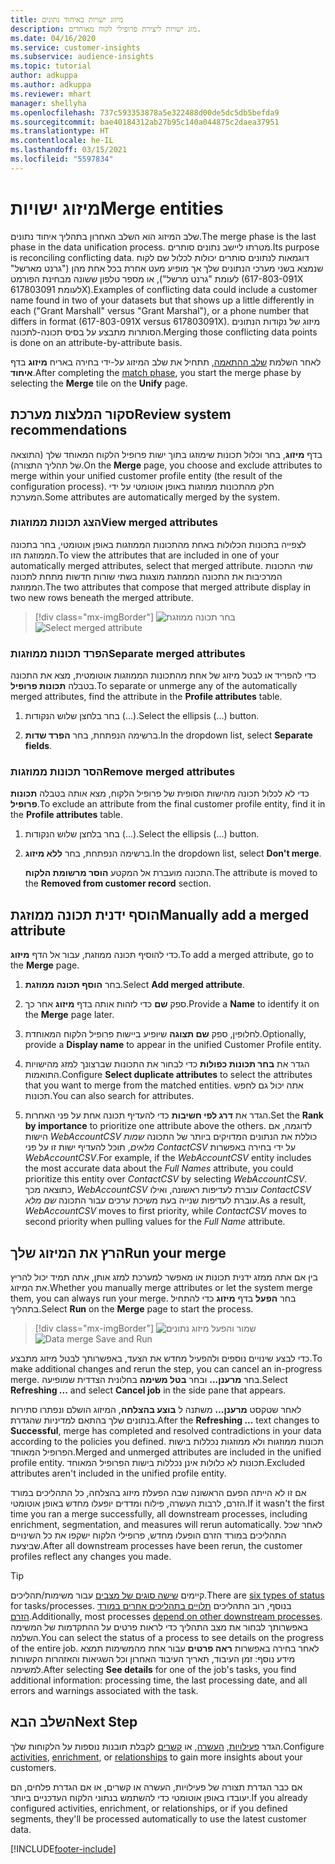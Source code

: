 ```yaml
---
title: מיזוג ישויות באיחוד נתונים
description: מזג ישויות ליצירת פרופילי לקוח מאוחדים.
ms.date: 04/16/2020
ms.service: customer-insights
ms.subservice: audience-insights
ms.topic: tutorial
author: adkuppa
ms.author: adkuppa
ms.reviewer: mhart
manager: shellyha
ms.openlocfilehash: 737c593353878a5e322488d00de5dc5db5befda9
ms.sourcegitcommit: bae40184312ab27b95c140a044875c2daea37951
ms.translationtype: HT
ms.contentlocale: he-IL
ms.lasthandoff: 03/15/2021
ms.locfileid: "5597834"
---
```

# <a name="merge-entities"></a><span data-ttu-id="5bd9e-103">מיזוג ישויות</span><span class="sxs-lookup"><span data-stu-id="5bd9e-103">Merge entities</span></span>

<span data-ttu-id="5bd9e-104">שלב המיזוג הוא השלב האחרון בתהליך איחוד נתונים.</span><span class="sxs-lookup"><span data-stu-id="5bd9e-104">The merge phase is the last phase in the data unification process.</span></span> <span data-ttu-id="5bd9e-105">מטרתו ליישב נתונים סותרים.</span><span class="sxs-lookup"><span data-stu-id="5bd9e-105">Its purpose is reconciling conflicting data.</span></span> <span data-ttu-id="5bd9e-106">דוגמאות לנתונים סותרים יכולות לכלול שם לקוח שנמצא בשני מערכי הנתונים שלך אך מופיע מעט אחרת בכל אחת מהן ("גרנט מארשל" לעומת "גרנט מרשל"), או מספר טלפון ששונה מבחינת הפורמט (617-803-091X לעומת 617803091X).</span><span class="sxs-lookup"><span data-stu-id="5bd9e-106">Examples of conflicting data could include a customer name found in two of your datasets but that shows up a little differently in each ("Grant Marshall" versus "Grant Marshal"), or a phone number that differs in format (617-803-091X versus 617803091X).</span></span> <span data-ttu-id="5bd9e-107">מיזוג של נקודות הנתונים הסותרות מתבצע על בסיס תכונה-לתכונה.</span><span class="sxs-lookup"><span data-stu-id="5bd9e-107">Merging those conflicting data points is done on an attribute-by-attribute basis.</span></span>

<span data-ttu-id="5bd9e-108">לאחר השלמת [שלב ההתאמה](match-entities.md), תתחיל את שלב המיזוג על-ידי בחירה באריח **מיזוג** בדף **איחוד**.</span><span class="sxs-lookup"><span data-stu-id="5bd9e-108">After completing the [match phase](match-entities.md), you start the merge phase by selecting the **Merge** tile on the **Unify** page.</span></span>

## <a name="review-system-recommendations"></a><span data-ttu-id="5bd9e-109">סקור המלצות מערכת</span><span class="sxs-lookup"><span data-stu-id="5bd9e-109">Review system recommendations</span></span>

<span data-ttu-id="5bd9e-110">בדף **מיזוג**, בחר וכלול תכונות שימוזגו בתוך ישות פרופיל הלקוח המאוחד שלך (התוצאה של תהליך התצורה).</span><span class="sxs-lookup"><span data-stu-id="5bd9e-110">On the **Merge** page, you choose and exclude attributes to merge within your unified customer profile entity (the result of the configuration process).</span></span> <span data-ttu-id="5bd9e-111">חלק מהתכונות ממוזגות באופן אוטומטי על ידי המערכת.</span><span class="sxs-lookup"><span data-stu-id="5bd9e-111">Some attributes are automatically merged by the system.</span></span>

### <a name="view-merged-attributes"></a><span data-ttu-id="5bd9e-112">הצג תכונות ממוזגות</span><span class="sxs-lookup"><span data-stu-id="5bd9e-112">View merged attributes</span></span>

<span data-ttu-id="5bd9e-113">לצפייה בתכונות הכלולות באחת מהתכונות הממוזגות באופן אוטומטי, בחר בתכונה הממוזגת הזו.</span><span class="sxs-lookup"><span data-stu-id="5bd9e-113">To view the attributes that are included in one of your automatically merged attributes, select that merged attribute.</span></span> <span data-ttu-id="5bd9e-114">שתי התכונות המרכיבות את התכונה הממוזגת מוצגות בשתי שורות חדשות מתחת לתכונה הממוזגת.</span><span class="sxs-lookup"><span data-stu-id="5bd9e-114">The two attributes that compose that merged attribute display in two new rows beneath the merged attribute.</span></span>

> [!div class="mx-imgBorder"]
> <span data-ttu-id="5bd9e-115">![בחר תכונה ממוזגת](media/configure-data-merge-profile-attributes.png "בחר תכונה ממוזגת")</span><span class="sxs-lookup"><span data-stu-id="5bd9e-115">![Select merged attribute](media/configure-data-merge-profile-attributes.png "Select merged attribute")</span></span>

### <a name="separate-merged-attributes"></a><span data-ttu-id="5bd9e-116">הפרד תכונות ממוזגות</span><span class="sxs-lookup"><span data-stu-id="5bd9e-116">Separate merged attributes</span></span>

<span data-ttu-id="5bd9e-117">כדי להפריד או לבטל מיזוג של אחת מהתכונות הממוזגות אוטומטית, מצא את התכונה בטבלה **תכונות פרופיל**.</span><span class="sxs-lookup"><span data-stu-id="5bd9e-117">To separate or unmerge any of the automatically merged attributes, find the attribute in the **Profile attributes** table.</span></span>

1. <span data-ttu-id="5bd9e-118">בחר בלחצן שלוש הנקודות (...).</span><span class="sxs-lookup"><span data-stu-id="5bd9e-118">Select the ellipsis (...) button.</span></span>
  
2. <span data-ttu-id="5bd9e-119">ברשימה הנפתחת, בחר **הפרד שדות**.</span><span class="sxs-lookup"><span data-stu-id="5bd9e-119">In the dropdown list, select **Separate fields**.</span></span>

### <a name="remove-merged-attributes"></a><span data-ttu-id="5bd9e-120">הסר תכונות ממוזגות</span><span class="sxs-lookup"><span data-stu-id="5bd9e-120">Remove merged attributes</span></span>

<span data-ttu-id="5bd9e-121">כדי לא לכלול תכונה מהישות הסופית של פרופיל הלקוח, מצא אותה בטבלה **תכונות פרופיל**.</span><span class="sxs-lookup"><span data-stu-id="5bd9e-121">To exclude an attribute from the final customer profile entity, find it in the **Profile attributes** table.</span></span>

1. <span data-ttu-id="5bd9e-122">בחר בלחצן שלוש הנקודות (...).</span><span class="sxs-lookup"><span data-stu-id="5bd9e-122">Select the ellipsis (...) button.</span></span>
  
2. <span data-ttu-id="5bd9e-123">ברשימה הנפתחת, בחר **ללא מיזוג**.</span><span class="sxs-lookup"><span data-stu-id="5bd9e-123">In the dropdown list, select **Don't merge**.</span></span>

   <span data-ttu-id="5bd9e-124">התכונה מועברת אל המקטע **הוסר מרשומת הלקוח**.</span><span class="sxs-lookup"><span data-stu-id="5bd9e-124">The attribute is moved to the **Removed from customer record** section.</span></span>

## <a name="manually-add-a-merged-attribute"></a><span data-ttu-id="5bd9e-125">הוסף ידנית תכונה ממוזגת</span><span class="sxs-lookup"><span data-stu-id="5bd9e-125">Manually add a merged attribute</span></span>

<span data-ttu-id="5bd9e-126">כדי להוסיף תכונה ממוזגת, עבור אל הדף **מיזוג**.</span><span class="sxs-lookup"><span data-stu-id="5bd9e-126">To add a merged attribute, go to the **Merge** page.</span></span>

1. <span data-ttu-id="5bd9e-127">בחר **הוסף תכונה ממוזגת**.</span><span class="sxs-lookup"><span data-stu-id="5bd9e-127">Select **Add merged attribute**.</span></span>

2. <span data-ttu-id="5bd9e-128">ספק **שם** כדי לזהות אותה בדף **מיזוג** אחר כך.</span><span class="sxs-lookup"><span data-stu-id="5bd9e-128">Provide a **Name** to identify it on the **Merge** page later.</span></span>

3. <span data-ttu-id="5bd9e-129">לחלופין, ספק **שם תצוגה** שיופיע ביישות פרופיל הלקוח המאוחדת.</span><span class="sxs-lookup"><span data-stu-id="5bd9e-129">Optionally, provide a **Display name** to appear in the unified Customer Profile entity.</span></span>

4. <span data-ttu-id="5bd9e-130">הגדר את **בחר תכונות כפולות** כדי לבחור את התכונות שברצונך למזג מהישויות התואמות.</span><span class="sxs-lookup"><span data-stu-id="5bd9e-130">Configure **Select duplicate attributes** to select the attributes that you want to merge from the matched entities.</span></span> <span data-ttu-id="5bd9e-131">אתה יכול גם לחפש תכונות.</span><span class="sxs-lookup"><span data-stu-id="5bd9e-131">You can also search for attributes.</span></span>

5. <span data-ttu-id="5bd9e-132">הגדר את **דרג לפי חשיבות** כדי להעדיף תכונה אחת על פני האחרות.</span><span class="sxs-lookup"><span data-stu-id="5bd9e-132">Set the **Rank by importance** to prioritize one attribute above the others.</span></span> <span data-ttu-id="5bd9e-133">לדוגמה, אם הישות *WebAccountCSV* כוללת את הנתונים המדויקים ביותר של התכונה *שמות מלאים*, תוכל להעדיף ישות זו על פני *ContactCSV* על ידי בחירה באפשרות *WebAccountCSV*.</span><span class="sxs-lookup"><span data-stu-id="5bd9e-133">For example, if the *WebAccountCSV* entity includes the most accurate data about the *Full Names* attribute, you could prioritize this entity over *ContactCSV* by selecting *WebAccountCSV*.</span></span> <span data-ttu-id="5bd9e-134">כתוצאה מכך, *WebAccountCSV* עוברת לעדיפות ראשונה, ואילו *ContactCSV* עוברת לעדיפות שנייה בעת משיכת ערכים עבור התכונה *שם מלא*.</span><span class="sxs-lookup"><span data-stu-id="5bd9e-134">As a result, *WebAccountCSV* moves to first priority, while *ContactCSV* moves to second priority when pulling values for the *Full Name* attribute.</span></span>

## <a name="run-your-merge"></a><span data-ttu-id="5bd9e-135">הרץ את המיזוג שלך</span><span class="sxs-lookup"><span data-stu-id="5bd9e-135">Run your merge</span></span>

<span data-ttu-id="5bd9e-136">בין אם אתה ממזג ידנית תכונות או מאפשר למערכת למזג אותן, אתה תמיד יכול להריץ את המיזוג.</span><span class="sxs-lookup"><span data-stu-id="5bd9e-136">Whether you manually merge attributes or let the system merge them, you can always run your merge.</span></span> <span data-ttu-id="5bd9e-137">בחר **הפעל** בדף **מיזוג** כדי להתחיל בתהליך.</span><span class="sxs-lookup"><span data-stu-id="5bd9e-137">Select **Run** on the **Merge** page to start the process.</span></span>

> [!div class="mx-imgBorder"]
> <span data-ttu-id="5bd9e-138">![שמור והפעל מיזוג נתונים](media/configure-data-merge-save-run.png "שמור והפעל מיזוג נתונים")</span><span class="sxs-lookup"><span data-stu-id="5bd9e-138">![Data merge Save and Run](media/configure-data-merge-save-run.png "Data merge Save and Run")</span></span>

<span data-ttu-id="5bd9e-139">כדי לבצע שינויים נוספים ולהפעיל מחדש את הצעד, באפשרותך לבטל מיזוג מתבצע.</span><span class="sxs-lookup"><span data-stu-id="5bd9e-139">To make additional changes and rerun the step, you can cancel an in-progress merge.</span></span> <span data-ttu-id="5bd9e-140">בחר **מרענן...** ובחר **בטל משימה** בחלונית הצדדית שמופיעה.</span><span class="sxs-lookup"><span data-stu-id="5bd9e-140">Select **Refreshing ...** and select **Cancel job**  in the side pane that appears.</span></span>

<span data-ttu-id="5bd9e-141">לאחר שטקסט **מרענן...** משתנה ל **בוצע בהצלחה**, המיזוג הושלם ונפתרו סתירות בנתונים שלך בהתאם למדיניות שהגדרת.</span><span class="sxs-lookup"><span data-stu-id="5bd9e-141">After the **Refreshing ...** text changes to **Successful**, merge has completed and resolved contradictions in your data according to the policies you defined.</span></span> <span data-ttu-id="5bd9e-142">תכונות ממוזגות ולא ממוזגות נכללות בישות הפרופיל המאוחד.</span><span class="sxs-lookup"><span data-stu-id="5bd9e-142">Merged and unmerged attributes are included in the unified profile entity.</span></span> <span data-ttu-id="5bd9e-143">תכונות לא כלולות אינן נכללות בישות הפרופיל המאוחד.</span><span class="sxs-lookup"><span data-stu-id="5bd9e-143">Excluded attributes aren't included in the unified profile entity.</span></span>

<span data-ttu-id="5bd9e-144">אם זו לא הייתה הפעם הראשונה שבה הפעלת מיזוג בהצלחה, כל התהליכים במורד הזרם, לרבות העשרה, פילוח ומדדים יופעלו מחדש באופן אוטומטי.</span><span class="sxs-lookup"><span data-stu-id="5bd9e-144">If it wasn't the first time you ran a merge successfully, all downstream processes, including enrichment, segmentation, and measures will rerun automatically.</span></span> <span data-ttu-id="5bd9e-145">לאחר שכל התהליכים במורד הזרם הופעלו מחדש, פרופילי הלקוח ישקפו את כל השינויים שביצעת.</span><span class="sxs-lookup"><span data-stu-id="5bd9e-145">After all downstream processes have been rerun, the customer profiles reflect any changes you made.</span></span>

> [!TIP]
> <span data-ttu-id="5bd9e-146">קיימים [שישה סוגים של מצבים](system.md#status-types) עבור משימות/תהליכים.</span><span class="sxs-lookup"><span data-stu-id="5bd9e-146">There are [six types of status](system.md#status-types) for tasks/processes.</span></span> <span data-ttu-id="5bd9e-147">בנוסף, רוב התהליכים [תלויים בתהליכים אחרים במורד הזרם](system.md#refresh-policies).</span><span class="sxs-lookup"><span data-stu-id="5bd9e-147">Additionally, most processes [depend on other downstream processes](system.md#refresh-policies).</span></span> <span data-ttu-id="5bd9e-148">באפשרותך לבחור את מצב התהליך כדי לראות פרטים על ההתקדמות של המשימה השלמה.</span><span class="sxs-lookup"><span data-stu-id="5bd9e-148">You can select the status of a process to see details on the progress of the entire job.</span></span> <span data-ttu-id="5bd9e-149">לאחר בחירה באפשרות **ראה פרטים** עבור אחת מהמשימות תמצא מידע נוסף: זמן העיבוד, תאריך העיבוד האחרון וכל השגיאות והאזהרות הקשורות למשימה.</span><span class="sxs-lookup"><span data-stu-id="5bd9e-149">After selecting **See details** for one of the job's tasks, you find additional information: processing time, the last processing date, and all errors and warnings associated with the task.</span></span>

## <a name="next-step"></a><span data-ttu-id="5bd9e-150">השלב הבא</span><span class="sxs-lookup"><span data-stu-id="5bd9e-150">Next Step</span></span>

<span data-ttu-id="5bd9e-151">הגדר [פעילויות](activities.md), [העשרה](enrichment-microsoft-graph.md), או [קשרים](relationships.md) לקבלת תובנות נוספות על הלקוחות שלך.</span><span class="sxs-lookup"><span data-stu-id="5bd9e-151">Configure [activities](activities.md), [enrichment](enrichment-microsoft-graph.md), or [relationships](relationships.md) to gain more insights about your customers.</span></span>

<span data-ttu-id="5bd9e-152">אם כבר הגדרת תצורה של פעילויות, העשרה או קשרים, או אם הגדרת פלחים, הם יעובדו באופן אוטומטי כדי להשתמש בנתוני הלקוח העדכניים ביותר.</span><span class="sxs-lookup"><span data-stu-id="5bd9e-152">If you already configured activities, enrichment, or relationships, or if you defined segments, they'll be processed automatically to use the latest customer data.</span></span>




[!INCLUDE[footer-include](../includes/footer-banner.md)]